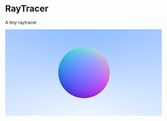 # RayTracer

A tiny raytracer

![image-20221227174539161](https://raw.githubusercontent.com/Chillstepp/MyPicBed/master/master/image-20221227174539161.png)